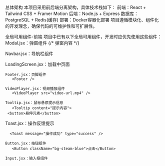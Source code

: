总体架构
本项目采用前后端分离架构，具体技术栈如下：
前端：React + Tailwind CSS + Framer Motion
后端：Node.js + Express
数据库：PostgreSQL + Redis(缓存)
部署：Docker容器化部署
项目遵循模块化、组件化的开发理念，确保代码的可维护性和可扩展性。

全局可用组件-前端
项目中已有以下全局可用组件，开发时应优先使用这些组件：
Modal.jsx：弹窗组件
   <Modal isOpen={isOpen} onClose={handleClose} className="w-96">
     {/* 弹窗内容 */}
   </Modal>

   Navbar.jsx：导航栏组件
      <Navbar />

   LoadingScreen.jsx：加载中页面
      <LoadingScreen />

    Footer.jsx：页脚组件
       <Footer />
    
    VideoPlayer.jsx：视频播放组件
       <VideoPlayer src="video-url.mp4" />
    
    Tooltip.jsx：鼠标悬停提示信息
       <Tooltip content="提示内容">
     <button>悬停元素</button>
   </Tooltip>

   Toast.jsx：操作反馈提示

      <Toast message="操作成功" type="success" />

    Button.jsx：按钮组件
       <Button className="bg-steam-blue">点击</Button>

    Input.jsx：输入框组件
